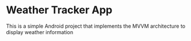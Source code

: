 # Weather Tracker App
This is a simple Android project that implements the MVVM architecture to display weather information
